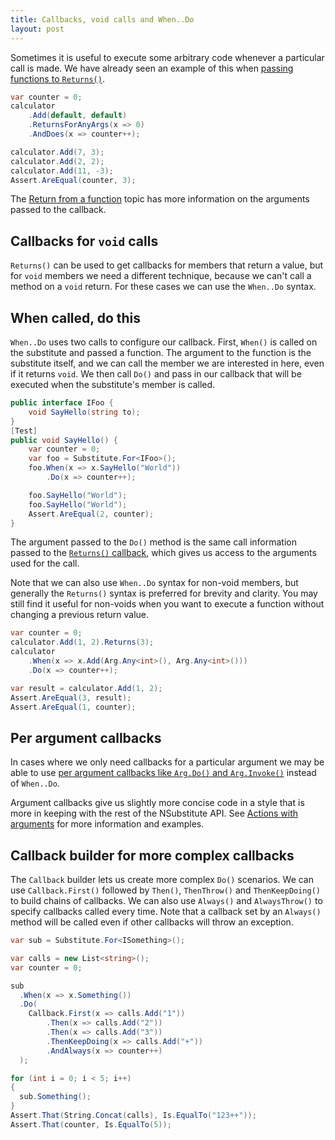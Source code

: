 ```yaml
---
title: Callbacks, void calls and When..Do
layout: post
---
```


Sometimes it is useful to execute some arbitrary code whenever a particular call is made. We have already seen an example of this when [passing functions to `Returns()`](/help/return-from-function/#callbacks).

<!--
```requiredcode
public interface ICalculator {
    int Add(int a, int b);
    string Mode { get; set; }
}
ICalculator calculator;
[SetUp] public void SetUp() { calculator = Substitute.For<ICalculator>(); }
```
-->

```csharp
var counter = 0;
calculator
    .Add(default, default)
    .ReturnsForAnyArgs(x => 0)
    .AndDoes(x => counter++);

calculator.Add(7, 3);
calculator.Add(2, 2);
calculator.Add(11, -3);
Assert.AreEqual(counter, 3);
```

The [Return from a function](/help/return-from-function) topic has more information on the arguments passed to the callback.

## Callbacks for `void` calls

`Returns()` can be used to get callbacks for members that return a value, but for `void` members we need a different technique, because we can't call a method on a `void` return. For these cases we can use the `When..Do` syntax.

## When called, do this

`When..Do` uses two calls to configure our callback. First, `When()` is called on the substitute and passed a function. The argument to the function is the substitute itself, and we can call the member we are interested in here, even if it returns `void`. We then call `Do()` and pass in our callback that will be executed when the substitute's member is called.

```csharp
public interface IFoo {
    void SayHello(string to);
}
[Test]
public void SayHello() {
    var counter = 0;
    var foo = Substitute.For<IFoo>();
    foo.When(x => x.SayHello("World"))
        .Do(x => counter++);

    foo.SayHello("World");
    foo.SayHello("World");
    Assert.AreEqual(2, counter);
}
```

The argument passed to the `Do()` method is the same call information passed to the [`Returns()` callback](/help/return-from-function), which gives us access to the arguments used for the call.

Note that we can also use `When..Do` syntax for non-void members, but generally the `Returns()` syntax is preferred for brevity and clarity. You may still find it useful for non-voids when you want to execute a function without changing a previous return value.

```csharp
var counter = 0;
calculator.Add(1, 2).Returns(3);
calculator
    .When(x => x.Add(Arg.Any<int>(), Arg.Any<int>()))
    .Do(x => counter++);

var result = calculator.Add(1, 2);
Assert.AreEqual(3, result);
Assert.AreEqual(1, counter);
```

## Per argument callbacks

In cases where we only need callbacks for a particular argument we may be able to use [per argument callbacks like `Arg.Do()` and `Arg.Invoke()`](/help/actions-with-arguments) instead of `When..Do`. 

Argument callbacks give us slightly more concise code in a style that is more in keeping with the rest of the NSubstitute API. See [Actions with arguments](/help/actions-with-arguments) for more information and examples.


## Callback builder for more complex callbacks

The `Callback` builder lets us create more complex `Do()` scenarios.  We can use `Callback.First()` followed by `Then()`, `ThenThrow()` and `ThenKeepDoing()` to build chains of callbacks. We can also use `Always()` and `AlwaysThrow()` to specify callbacks called every time. Note that a callback set by an `Always()` method will be called even if other callbacks will throw an exception.

<!--
```requiredcode
public interface ISomething { void Something(); }
```
-->

```csharp
var sub = Substitute.For<ISomething>();

var calls = new List<string>();
var counter = 0;

sub
  .When(x => x.Something())
  .Do(
    Callback.First(x => calls.Add("1"))
        .Then(x => calls.Add("2"))
        .Then(x => calls.Add("3"))
        .ThenKeepDoing(x => calls.Add("+"))
        .AndAlways(x => counter++)
  );

for (int i = 0; i < 5; i++)
{
  sub.Something();
}
Assert.That(String.Concat(calls), Is.EqualTo("123++"));
Assert.That(counter, Is.EqualTo(5));
```